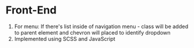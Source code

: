 # Front-End

1. For menu: If there's list inside of navigation menu - class will be added to parent element and chevron will placed to identify dropdown 
2. Implemented using SCSS and JavaScript
